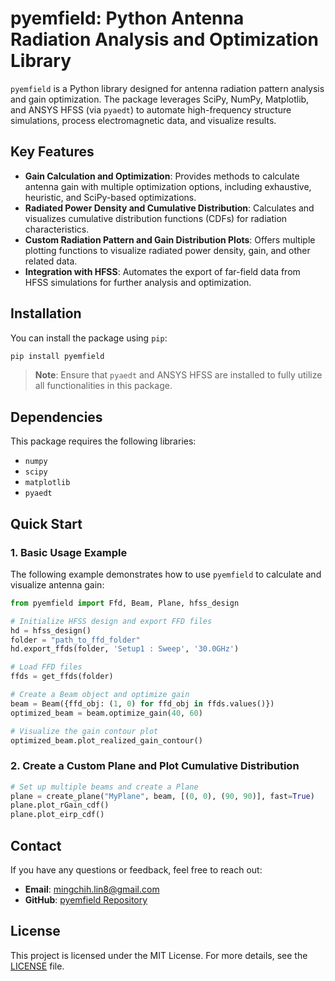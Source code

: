 # pyemfield: Python Antenna Radiation Analysis and Optimization Library

`pyemfield` is a Python library designed for antenna radiation pattern analysis and gain optimization. The package leverages SciPy, NumPy, Matplotlib, and ANSYS HFSS (via `pyaedt`) to automate high-frequency structure simulations, process electromagnetic data, and visualize results.

## Key Features
- **Gain Calculation and Optimization**: Provides methods to calculate antenna gain with multiple optimization options, including exhaustive, heuristic, and SciPy-based optimizations.
- **Radiated Power Density and Cumulative Distribution**: Calculates and visualizes cumulative distribution functions (CDFs) for radiation characteristics.
- **Custom Radiation Pattern and Gain Distribution Plots**: Offers multiple plotting functions to visualize radiated power density, gain, and other related data.
- **Integration with HFSS**: Automates the export of far-field data from HFSS simulations for further analysis and optimization.

## Installation

You can install the package using `pip`:

```bash
pip install pyemfield
```

> **Note**: Ensure that `pyaedt` and ANSYS HFSS are installed to fully utilize all functionalities in this package.

## Dependencies
This package requires the following libraries:
- `numpy`
- `scipy`
- `matplotlib`
- `pyaedt`

## Quick Start

### 1. Basic Usage Example

The following example demonstrates how to use `pyemfield` to calculate and visualize antenna gain:

```python
from pyemfield import Ffd, Beam, Plane, hfss_design

# Initialize HFSS design and export FFD files
hd = hfss_design()
folder = "path_to_ffd_folder"
hd.export_ffds(folder, 'Setup1 : Sweep', '30.0GHz')

# Load FFD files
ffds = get_ffds(folder)

# Create a Beam object and optimize gain
beam = Beam({ffd_obj: (1, 0) for ffd_obj in ffds.values()})
optimized_beam = beam.optimize_gain(40, 60)

# Visualize the gain contour plot
optimized_beam.plot_realized_gain_contour()
```

### 2. Create a Custom Plane and Plot Cumulative Distribution

```python
# Set up multiple beams and create a Plane
plane = create_plane("MyPlane", beam, [(0, 0), (90, 90)], fast=True)
plane.plot_rGain_cdf()
plane.plot_eirp_cdf()
```

## Contact
If you have any questions or feedback, feel free to reach out:
- **Email**: mingchih.lin8@gmail.com
- **GitHub**: [pyemfield Repository](https://github.com/linmingchih/pyemfield)

## License
This project is licensed under the MIT License. For more details, see the [LICENSE](https://opensource.org/licenses/MIT) file.

